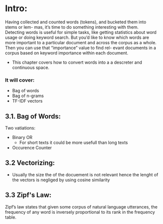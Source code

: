 # Intro:

Having collected and counted words (tokens), and bucketed them into stems or lem-
mas, it’s time to do something interesting with them. Detecting words is useful for
simple tasks, like getting statistics about word usage or doing keyword search. But
you’d like to know which words are more important to a particular document and
across the corpus as a whole. Then you can use that “importance” value to find rel-
evant documents in a corpus based on keyword importance within each document.

- This chapter covers how to convert words into a a descreter and continuous space.

### It will cover:
- Bag of words
- Bag of n-grams
- TF-IDF vectors


## 3.1. Bag of Words:
Two vatiations:

- Binary OR
    - For short texts it could be more usefull than long texts
- Occurence Counter


## 3.2 Vectorizing:
- Usually the size the of the docuement is not relevant hence the lenght of the vectors is negliged by using cosine similarity

## 3.3 Zipf's Law:
Zipf’s law states that given some corpus of natural language utterances, the
frequency of any word is inversely proportional to its rank in the frequency table.
